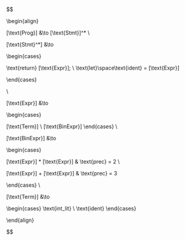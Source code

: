 $$

\begin{align}

[\text{Prog}] &\to [\text{Stmt}]^* \\

[\text{Stmt}^*] &\to

\begin{cases}

\text{return} [\text{Expr}]; \\ 
\text{let}\space\text{ident} = [\text{Expr}]

\end{cases}

\\

[\text{Expr}] &\to 

\begin{cases}

 [\text{Term}] \\
 [\text{BinExpr}]
\end{cases} \\

[\text{BinExpr}] &\to

\begin{cases}

[\text{Expr}] * [\text{Expr}] & \text{prec} = 2 \\

[\text{Expr}] + [\text{Expr}] &  \text{prec} = 3

\end{cases} \\

[\text{Term}] &\to

\begin{cases}
\text{int\_lit} \\
\text{ident}
\end{cases}

\end{align}

$$